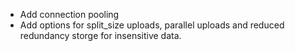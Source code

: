 * Add connection pooling
* Add options for split_size uploads, parallel uploads and reduced redundancy storge for insensitive data.